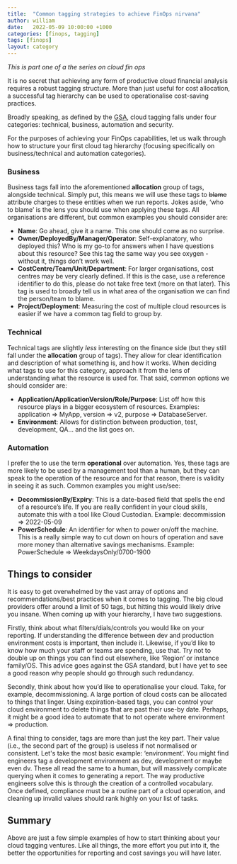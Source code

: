 ```yaml
---
title:  "Common tagging strategies to achieve FinOps nirvana"
author: william
date:   2022-05-09 10:00:00 +1000
categories: [finops, tagging]
tags: [finops]
layout: category
---
```


*This is part one of a the series on cloud fin ops*

It is no secret that achieving any form of productive cloud financial analysis requires a robust tagging structure. More than just useful for cost allocation, a successful tag hierarchy can be used to operationalise cost-saving practices.

Broadly speaking, as defined by the [GSA](https://www.cio.gov/assets/resources/Cloud%20Tagging%20Strategy%20Guide_v3.1.pdf), cloud tagging falls under four categories: technical, business, automation and security.

For the purposes of achieving your FinOps capabilities, let us walk through how to structure your first cloud tag hierarchy (focusing specifically on business/technical and automation categories).

### Business

Business tags fall into the aforementioned **allocation** group of tags, alongside technical. Simply put, this means we will use these tags to ~~blame~~ attribute charges to these entities when we run reports. Jokes aside, ‘who to blame’ is the lens you should use when applying these tags. All organisations are different, but common examples you should consider are:

  - **Name**: Go ahead, give it a name. This one should come as no surprise.
  - **Owner/DeployedBy/Manager/Operator**: Self-explanatory, who deployed this? Who is my go-to for answers when I have questions about this resource? See this tag the same way you see oxygen - without it, things don’t work well.
  - **CostCentre/Team/Unit/Department**: For larger organisations, cost centres may be very clearly defined. If this is the case, use a reference identifier to do this, please do not take free text (more on that later). This tag is used to broadly tell us in what area of the organisation we can find the person/team to blame.
  - **Project/Deployment**: Measuring the cost of multiple cloud resources is easier if we have a common tag field to group by.

### Technical

Technical tags are slightly *less* interesting on the finance side (but they still fall under the **allocation** group of tags). They allow for clear identification and description of what something is, and how it works. When deciding what tags to use for this category, approach it from the lens of understanding what the resource is used for. That said, common options we should consider are:

  - **Application/ApplicationVersion/Role/Purpose**: List off how this resource plays in a bigger ecosystem of resources. Examples: application => MyApp, version => v2, purpose => DatabaseServer.
  - **Environment**: Allows for distinction between production, test, development, QA... and the list goes on.

### Automation

I prefer the to use the term **operational** over automation. Yes, these tags are more likely to be used by a management tool than a human, but they can speak to the operation of the resource and for that reason, there is validity in seeing it as such. Common examples you might use/see:

  - **DecommissionBy/Expiry**: This is a date-based field that spells the end of a resource’s life. If you are really confident in your cloud skills, automate this with a tool like Cloud Custodian. Example: decommission => 2022-05-09
  - **PowerSchedule**: An identifier for when to power on/off the machine. This is a really simple way to cut down on hours of operation and save more money than alternative savings mechanisms. Example: PowerSchedule => WeekdaysOnly/0700-1900

## Things to consider

It is easy to get overwhelmed by the vast array of options and recommendations/best practices when it comes to tagging. The big cloud providers offer around a limit of 50 tags, but hitting this would likely drive you insane. When coming up with your hierarchy, I have two suggestions.

Firstly, think about what filters/dials/controls you would like on your reporting. If understanding the difference between dev and production environment costs is important, then include it. Likewise, if you’d like to know how much your staff or teams are spending, use that. Try not to double up on things you can find out elsewhere, like ‘Region’ or instance family/OS. This advice goes against the GSA standard, but I have yet to see a good reason why people should go through such redundancy.

Secondly, think about how you’d like to operationalise your cloud. Take, for example, decommissioning. A large portion of cloud costs can be allocated to things that linger. Using expiration-based tags, you can control your cloud environment to delete things that are past their use-by date. Perhaps, it might be a good idea to automate that to not operate where environment => production.

A final thing to consider, tags are more than just the key part. Their value (i.e., the second part of the group) is useless if not normalised or consistent. Let's take the most basic example: ‘environment’. You might find engineers tag a development environment as dev, development or maybe even dv. These all read the same to a human, but will massively complicate querying when it comes to generating a report. The way productive engineers solve this is through the creation of a controlled vocabulary. Once defined, compliance must be a routine part of a cloud operation, and cleaning up invalid values should rank highly on your list of tasks.

## Summary

Above are just a few simple examples of how to start thinking about your cloud tagging ventures. Like all things, the more effort you put into it, the better the opportunities for reporting and cost savings you will have later.
